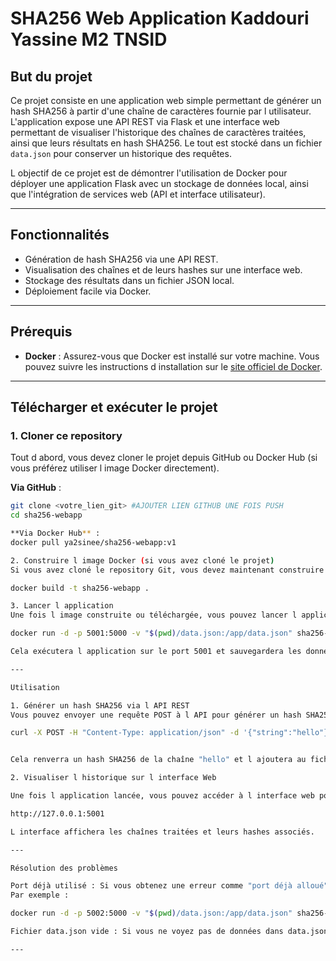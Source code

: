 # SHA256 Web Application Kaddouri Yassine M2 TNSID

## But du projet

Ce projet consiste en une application web simple permettant de générer un hash SHA256 à partir d'une chaîne de caractères fournie par l utilisateur. L'application expose une API REST via Flask et une interface web permettant de visualiser l'historique des chaînes de caractères traitées, ainsi que leurs résultats en hash SHA256. Le tout est stocké dans un fichier `data.json` pour conserver un historique des requêtes.

L objectif de ce projet est de démontrer l'utilisation de Docker pour déployer une application Flask avec un stockage de données local, ainsi que l'intégration de services web (API et interface utilisateur).

---

## Fonctionnalités

- Génération de hash SHA256 via une API REST.
- Visualisation des chaînes et de leurs hashes sur une interface web.
- Stockage des résultats dans un fichier JSON local.
- Déploiement facile via Docker.

---

## Prérequis

- **Docker** : Assurez-vous que Docker est installé sur votre machine. Vous pouvez suivre les instructions d installation sur le [site officiel de Docker](https://docs.docker.com/get-docker/).

---

## Télécharger et exécuter le projet

### 1. Cloner ce repository

Tout d abord, vous devez cloner le projet depuis GitHub ou Docker Hub (si vous préférez utiliser l image Docker directement).

**Via GitHub** :
```bash
git clone <votre_lien_git> #AJOUTER LIEN GITHUB UNE FOIS PUSH
cd sha256-webapp

**Via Docker Hub** :
docker pull ya2sinee/sha256-webapp:v1

2. Construire l image Docker (si vous avez cloné le projet)
Si vous avez cloné le repository Git, vous devez maintenant construire l image Docker avec la commande suivante :

docker build -t sha256-webapp .

3. Lancer l application
Une fois l image construite ou téléchargée, vous pouvez lancer l application via Docker en utilisant cette commande :

docker run -d -p 5001:5000 -v "$(pwd)/data.json:/app/data.json" sha256-webapp

Cela exécutera l application sur le port 5001 et sauvegardera les données dans le fichier data.json à l endroit où vous avez cloné le projet.

---

Utilisation

1. Générer un hash SHA256 via l API REST
Vous pouvez envoyer une requête POST à l API pour générer un hash SHA256 à partir d une chaîne de caractères. Par exemple, pour la chaîne "hello", vous pouvez utiliser curl avec la commande suivante :

curl -X POST -H "Content-Type: application/json" -d '{"string":"hello"}' http://localhost:5001/hash


Cela renverra un hash SHA256 de la chaîne "hello" et l ajoutera au fichier data.json.

2. Visualiser l historique sur l interface Web

Une fois l application lancée, vous pouvez accéder à l interface web pour voir l historique des chaînes et leurs hashes générés. Ouvrez simplement votre navigateur et rendez-vous à l adresse suivante :

http://127.0.0.1:5001

L interface affichera les chaînes traitées et leurs hashes associés.

---

Résolution des problèmes

Port déjà utilisé : Si vous obtenez une erreur comme "port déjà alloué", cela signifie qu une autre application utilise déjà le port 5001. Vous pouvez changer le port en modifiant la commande docker run pour utiliser un autre port. 
Par exemple :

docker run -d -p 5002:5000 -v "$(pwd)/data.json:/app/data.json" sha256-webapp

Fichier data.json vide : Si vous ne voyez pas de données dans data.json, assurez-vous que vous avez bien envoyé une requête POST à l API. Vérifiez également que le fichier data.json est bien dans le bon répertoire et est accessible.

---
